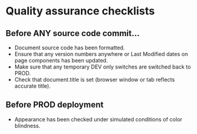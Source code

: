 # Quality assurance checklists

## Before ANY source code commit...

- Document source code has been formatted.
- Ensure that any version numbers anywhere or Last Modified dates on page components has been updated.
- Make sure that any temporary DEV only switches are switched back to PROD.
- Check that document.title is set (browser window or tab reflects accurate title).


## Before PROD deployment

- Appearance has been checked under simulated conditions of color blindness.
